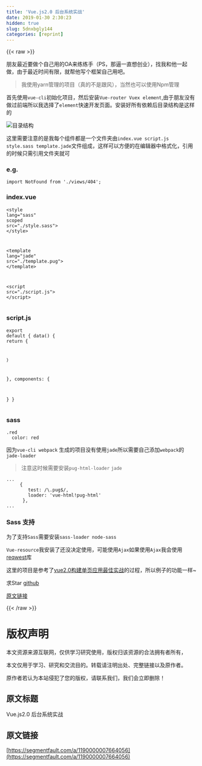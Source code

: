 ```yaml
---
title: 'Vue.js2.0 后台系统实战' 
date: 2019-01-30 2:30:23
hidden: true
slug: 5dnxbgly144
categories: [reprint]
---
```


{{< raw >}}

                    
<p>朋友最近要做个自己用的OA来练练手（PS，那逼一直想创业），找我和他一起做，由于最近时间有限，就帮他写个框架自己用吧。</p>
<blockquote><p>我使用yarn管理的项目（真的不是跟风），当然也可以使用Npm管理</p></blockquote>
<p>首先使用<code>vue-cli</code>初始化项目，然后安装<code>Vue-router Vuex element</code>,由于朋友没有做过前端所以我选择了<code>element</code>快速开发页面。安装好所有依赖后目录结构是这样的</p>
<p><span class="img-wrap"><img data-src="/img/remote/1460000007664059" src="https://static.alili.tech/img/remote/1460000007664059" alt="目录结构" title="目录结构" style="cursor: pointer; display: inline;"></span></p>
<p>这里需要注意的是我每个组件都是一个文件夹由<code>index.vue script.js style.sass template.jade</code>文件组成，这样可以方便的在编辑器中格式化，引用的时候只需引用文件夹就可</p>
<h3 id="articleHeader0">e.g.</h3>
<div class="widget-codetool" style="display:none;">
      <div class="widget-codetool--inner">
      <span class="selectCode code-tool" data-toggle="tooltip" data-placement="top" title="" data-original-title="全选"></span>
      <span type="button" class="copyCode code-tool" data-toggle="tooltip" data-placement="top" data-clipboard-text="import NotFound from './views/404';" title="" data-original-title="复制"></span>
      <span type="button" class="saveToNote code-tool" data-toggle="tooltip" data-placement="top" title="" data-original-title="放进笔记"></span>
      </div>
      </div><pre class="hljs clean"><code style="word-break: break-word; white-space: initial;"><span class="hljs-keyword">import</span> NotFound <span class="hljs-keyword">from</span> <span class="hljs-string">'./views/404'</span>;</code></pre>
<h3 id="articleHeader1">index.vue</h3>
<div class="widget-codetool" style="display:none;">
      <div class="widget-codetool--inner">
      <span class="selectCode code-tool" data-toggle="tooltip" data-placement="top" title="" data-original-title="全选"></span>
      <span type="button" class="copyCode code-tool" data-toggle="tooltip" data-placement="top" data-clipboard-text="<style lang=&quot;sass&quot; scoped src=&quot;./style.sass&quot;>
</style>

<template lang=&quot;jade&quot; src=&quot;./template.pug&quot;>
</template>

<script src=&quot;./script.js&quot;>
</script>
" title="" data-original-title="复制"></span>
      <span type="button" class="saveToNote code-tool" data-toggle="tooltip" data-placement="top" title="" data-original-title="放进笔记"></span>
      </div>
      </div><pre class="xml hljs"><code class="html"><span class="hljs-tag">&lt;<span class="hljs-name">style</span> <span class="hljs-attr">lang</span>=<span class="hljs-string">"sass"</span> <span class="hljs-attr">scoped</span> <span class="hljs-attr">src</span>=<span class="hljs-string">"./style.sass"</span>&gt;</span><span class="undefined">
</span><span class="hljs-tag">&lt;/<span class="hljs-name">style</span>&gt;</span>

<span class="hljs-tag">&lt;<span class="hljs-name">template</span> <span class="hljs-attr">lang</span>=<span class="hljs-string">"jade"</span> <span class="hljs-attr">src</span>=<span class="hljs-string">"./template.pug"</span>&gt;</span>
<span class="hljs-tag">&lt;/<span class="hljs-name">template</span>&gt;</span>

<span class="hljs-tag">&lt;<span class="hljs-name">script</span> <span class="hljs-attr">src</span>=<span class="hljs-string">"./script.js"</span>&gt;</span><span class="undefined">
</span><span class="hljs-tag">&lt;/<span class="hljs-name">script</span>&gt;</span>
</code></pre>
<h3 id="articleHeader2">script.js</h3>
<div class="widget-codetool" style="display:none;">
      <div class="widget-codetool--inner">
      <span class="selectCode code-tool" data-toggle="tooltip" data-placement="top" title="" data-original-title="全选"></span>
      <span type="button" class="copyCode code-tool" data-toggle="tooltip" data-placement="top" data-clipboard-text="export default {
  data() {
    return {

    }
  },
  components: {

  }
}
" title="" data-original-title="复制"></span>
      <span type="button" class="saveToNote code-tool" data-toggle="tooltip" data-placement="top" title="" data-original-title="放进笔记"></span>
      </div>
      </div><pre class="javascript hljs"><code class="js"><span class="hljs-keyword">export</span> <span class="hljs-keyword">default</span> {
  data() {
    <span class="hljs-keyword">return</span> {

    }
  },
  <span class="hljs-attr">components</span>: {

  }
}
</code></pre>
<h3 id="articleHeader3">sass</h3>
<div class="widget-codetool" style="display:none;">
      <div class="widget-codetool--inner">
      <span class="selectCode code-tool" data-toggle="tooltip" data-placement="top" title="" data-original-title="全选"></span>
      <span type="button" class="copyCode code-tool" data-toggle="tooltip" data-placement="top" data-clipboard-text=".red
  color: red
" title="" data-original-title="复制"></span>
      <span type="button" class="saveToNote code-tool" data-toggle="tooltip" data-placement="top" title="" data-original-title="放进笔记"></span>
      </div>
      </div><pre class="hljs processing"><code class="sass">.<span class="hljs-built_in">red</span>
  <span class="hljs-built_in">color</span>: <span class="hljs-built_in">red</span>
</code></pre>
<p>因为<code>vue-cli webpack</code> 生成的项目没有使用<code>jade</code>所以需要自己添加<code>webpack</code>的<code>jade-loader</code></p>
<blockquote><p>注意这时候需要安装<code>pug-html-loader</code> <code>jade</code></p></blockquote>
<div class="widget-codetool" style="display:none;">
      <div class="widget-codetool--inner">
      <span class="selectCode code-tool" data-toggle="tooltip" data-placement="top" title="" data-original-title="全选"></span>
      <span type="button" class="copyCode code-tool" data-toggle="tooltip" data-placement="top" data-clipboard-text="...
     {
        test: /\.pug$/,
        loader: 'vue-html!pug-html'
      },
..." title="" data-original-title="复制"></span>
      <span type="button" class="saveToNote code-tool" data-toggle="tooltip" data-placement="top" title="" data-original-title="放进笔记"></span>
      </div>
      </div><pre class="javascript hljs"><code class="js">...
     {
        <span class="hljs-attr">test</span>: <span class="hljs-regexp">/\.pug$/</span>,
        <span class="hljs-attr">loader</span>: <span class="hljs-string">'vue-html!pug-html'</span>
      },
...</code></pre>
<h3 id="articleHeader4">Sass 支持</h3>
<p>为了支持<code>Sass</code>需要安装<code>sass-loader node-sass</code> </p>
<p><code>Vue-resource</code>我安装了还没决定使用，可能使用<code>Ajax</code>如果使用<code>Ajax</code>我会使用<a href="https://github.com/ded/reqwest" rel="nofollow noreferrer" target="_blank">reqwest</a>库</p>
<p>这里的项目是参考了<a href="https://segmentfault.com/a/1190000007630677">vue2.0构建单页应用最佳实战</a>的过程，所以例子的功能一样~</p>
<p>求Star <a href="https://github.com/ycr6708536/vue-stage" rel="nofollow noreferrer" target="_blank">github</a></p>
<p><a href="http://www.jianshu.com/p/30bceb939bec" rel="nofollow noreferrer" target="_blank">原文链接</a></p>

                
{{< /raw >}}

# 版权声明
本文资源来源互联网，仅供学习研究使用，版权归该资源的合法拥有者所有，

本文仅用于学习、研究和交流目的。转载请注明出处、完整链接以及原作者。

原作者若认为本站侵犯了您的版权，请联系我们，我们会立即删除！

## 原文标题
Vue.js2.0 后台系统实战

## 原文链接
[https://segmentfault.com/a/1190000007664056](https://segmentfault.com/a/1190000007664056)

